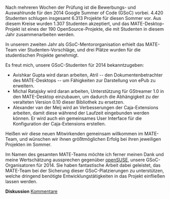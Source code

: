 <!-- 
.. link:
.. description: MATE Desktop Google Summer of Code (GSoC) 2014 Projekte
.. tags: GSoC,openSUSE,News
.. date: 2014/04/28 06:14:31
.. title: MATE-Projekte akzeptiert für GSoC 2014
.. slug: 2014-04-28-mate-desktop-gsoc-2014-projects
.. author: Martin Wimpress
-->

Nach mehreren Wochen der Prüfung ist die Bewerbungs- und Auswahlrunde für
den 2014 Google Summer of Code (GSoC) vorbei. 4.420 Studenten schlugen insgesamt
6.313 Projekte für diesen Sommer vor. Aus diesem Kreise wurden 1.307 Studenten akzeptiert,
und das MATE-Desktop-Projekt ist eines der 190 OpenSource-Projekte, die mit 
Studenten in diesem Jahr zusammenarbeiten werden.

In unserem zweiten Jahr als GSoC-Mentororganisation erhielt das MATE-Team
vier Studenten-Vorschläge, und drei Plätze wurden für die studentischen Projekte
genehmigt.

Es freut mich, unsere GSoC-Studenten für 2014 bekanntzugeben:

  * Avishkar Gupta wird daran arbeiten, Atril -- den Dokumentenbetrachter des MATE-Desktops -- 
    um Fähigkeiten zur Darstellung von ePub zu erweitern.
  * Michal Ratajsky wird daran arbeiten, Unterstützung für GStreamer 1.0 in
    den MATE-Desktop einzubauen, um dadurch die Abhängigkeit zu der veralteten Version 0.10
    dieser Bibliothek zu ersetzen.
  * Alexander van der Meij wird an Verbesserungen der Caja-Extensions arbeiten, damit
    diese während der Laufzeit eingebunden werden können. Er wird auch 
    ein gemeinsames User Interface für die Konfiguration der Caja-Extensions erstellen. 

Heißen wir diese neuen Mitwirkenden gemeinsam willkommen im MATE-Team, und
wünschen wir ihnen größtmöglichen Erfolg bei ihren jeweiligen Projekten im Sommer. 

Im Namen des gesamten MATE-Teams möchte ich ferner meinen Dank und meine Wertschätzung
aussprechen gegenüber [openSUSE](http://www.opensuse.org), unsere GSoC-Organisatoren 
für 2014. Sie haben fantastische Arbeit dabei geleistet, das MATE-Team bei
der Sicherung dieser GSoC-Platzierungen zu unterstützen, welche dringend benötigte
Entwicklungstätigkeiten in das Projekt einfließen lassen werden.

<div class="alert alert-success">
<strong>Diskussion</strong> <a href="http://forums.mate-desktop.org/viewtopic.php?f=20&t=3035" class="alert-link">Kommentare</a>
</div>
